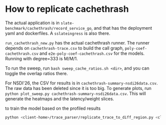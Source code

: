 # How to replicate cachethrash

The actual application is in `slate-benchmark/cachethrash/record_service_go`, and that has the deployment yaml and dockerfiles. A `sslateingress` is also there.

`run_cachethrash_new.py` has the actual cachethrash runner. The runner depends on `cachethrash-trace.csv` to build the call graph, `poly-coef-cachethrash.csv` and `e2e-poly-coef-cachethrash.csv` for the models. Running with degree=333 is M/M/1.

To run the sweep, run `bash sweep_cache_ratios.sh <dir>`, and you can toggle the overlap ratios there. 

For NSDI'26, the CSV for results is in `cachethrash-summary-nsdi26data.csv`. The raw data has been deleted since it is too big. To generate plots, run `python plot_sweep.py cachethrash-summary-nsdi26data.csv`. This will generate the heatmaps and the latency/weight slices.


to train the model based on the profiled results
```bash
python <client-home>/trace_parser/replicate_trace_to_diff_region.py <client-home>/cachethrash/profile-getrecord/ 2 1 0.1
```